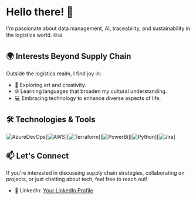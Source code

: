 # Hello there! 👋

I'm passionate about data management, AI, traceability, and sustainability in the logistics world. 🌐📊

## 🌍 Interests Beyond Supply Chain

Outside the logistics realm, I find joy in:
- 🎨 Exploring art and creativity.
- 🌐 Learning languages that broaden my cultural understanding.
- 💻 Embracing technology to enhance diverse aspects of life.

## 🛠️ Technologies & Tools

![AzureDevOps](https://img.shields.io/badge/-AzureDevOps-4479A1?style=flat-square&logo=AzureDevops&logoColor=white)[![AWS](https://img.shields.io/badge/-AWS-4479A1?style=flat-square&logo=postgresql&logoColor=white)][![Terraform](https://img.shields.io/badge/-Terraform-4479A1?style=flat-square&logo=postgresql&logoColor=white)][![PowerBi](https://img.shields.io/badge/-PowerBi-E97627?style=flat-square&logo=tableau&logoColor=white)][![Python](https://img.shields.io/badge/-Python-3776AB?style=flat-square&logo=python&logoColor=white)][![Jira](https://img.shields.io/badge/-Jira-4479A1?style=flat-square&logo=postgresql&logoColor=white)]

## 📫 Let's Connect

If you're interested in discussing supply chain strategies, collaborating on projects, or just chatting about tech, feel free to reach out!
- 💼 LinkedIn: [Your LinkedIn Profile]([https://www.linkedin.com/in/your-linkedin/](https://www.linkedin.com/in/susana-tilano-/))


